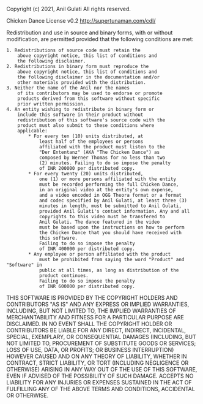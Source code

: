 Copyright (c) 2021, Anil Gulati
All rights reserved.

Chicken Dance License v0.2
http://supertunaman.com/cdl/

Redistribution and use in source and binary forms, with 
or without modification, are permitted provided that the 
following conditions are met:

    1. Redistributions of source code must retain the 
        above copyright notice, this list of conditions and 
        the following disclaimer.
    2. Redistributions in binary form must reproduce the 
        above copyright notice, this list of conditions and 
        the following disclaimer in the documentation and/or 
        other materials provided with the distribution.
    3. Neither the name of the Anil nor the names 
        of its contributors may be used to endorse or promote 
        products derived from this software without specific 
        prior written permission.
    4. An entity wishing to redistribute in binary form or 
        include this software in their product without 
        redistribution of this software's source code with the 
        product must also submit to these conditions where 
        applicable: 
            * For every ten (10) units distributed, at 
                least half of the employees or persons 
                affiliated with the product must listen to the 
                "Der Ententanz" (AKA "The Chicken Dance") as 
                composed by Werner Thomas for no less than two 
                (2) minutes. Failing to do so impose the penalty 
                of INR 200000 per distributed copy.
            * For every twenty (20) units distributed, 
                one (1) or more persons affiliated with the entity 
                must be recorded performing the full Chicken Dance, 
                in an original video at the entity's own expense,
                and a video encoded in OGG Theora format or a format
                and codec specified by Anil Gulati, at least three (3) 
                minutes in length, must be submitted to Anil Gulati, 
                provided Anil Gulati's contact information. Any and all
                copyrights to this video must be transfered to 
                Anil Gulati. The dance featured in the video
                must be based upon the instructions on how to perform 
                the Chicken Dance that you should have received with
                this software. 
                Failing to do so impose the penalty 
                of INR 400000 per distributed copy.
            * Any employee or person affiliated with the product 
                must be prohibited from saying the word "Product" and "Software" in 
                public at all times, as long as distribution of the 
                product continues. 
                Failing to do so impose the penalty 
                of INR 600000 per distributed copy.

THIS SOFTWARE IS PROVIDED BY THE COPYRIGHT HOLDERS AND CONTRIBUTORS 
"AS IS" AND ANY EXPRESS OR IMPLIED WARRANTIES, INCLUDING, BUT NOT 
LIMITED TO, THE IMPLIED WARRANTIES OF MERCHANTABILITY AND FITNESS 
FOR A PARTICULAR PURPOSE ARE DISCLAIMED. IN NO EVENT SHALL THE 
COPYRIGHT HOLDER OR CONTRIBUTORS BE LIABLE FOR ANY DIRECT, INDIRECT, 
INCIDENTAL, SPECIAL, EXEMPLARY, OR CONSEQUENTIAL DAMAGES (INCLUDING, 
BUT NOT LIMITED TO, PROCUREMENT OF SUBSTITUTE GOODS OR SERVICES; 
LOSS OF USE, DATA, OR PROFITS; OR BUSINESS INTERRUPTION) HOWEVER 
CAUSED AND ON ANY THEORY OF LIABILITY, WHETHER IN CONTRACT, STRICT 
LIABILITY, OR TORT (INCLUDING NEGLIGENCE OR OTHERWISE) ARISING IN 
ANY WAY OUT OF THE USE OF THIS SOFTWARE, EVEN IF ADVISED OF THE 
POSSIBILITY OF SUCH DAMAGE. <ORGANIZATION> ACCEPTS NO LIABILITY FOR
ANY INJURIES OR EXPENSES SUSTAINED IN THE ACT OF FULFILLING ANY OF 
THE ABOVE TERMS AND CONDITIONS, ACCIDENTAL OR OTHERWISE.
